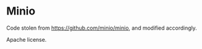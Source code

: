 # Minio

Code stolen from https://github.com/minio/minio, and modified accordingly.

Apache license.
